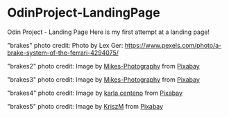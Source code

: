 # OdinProject-LandingPage
Odin Project - Landing Page
Here is my first attempt at a landing page!

"brakes" photo credit: Photo by Lex Ger: https://www.pexels.com/photo/a-brake-system-of-the-ferrari-4294075/

"brakes2" photo credit: Image by <a href="https://pixabay.com/users/mikes-photography-1860391/?utm_source=link-attribution&amp;utm_medium=referral&amp;utm_campaign=image&amp;utm_content=2420837">Mikes-Photography</a> from <a href="https://pixabay.com//?utm_source=link-attribution&amp;utm_medium=referral&amp;utm_campaign=image&amp;utm_content=2420837">Pixabay</a>

"brakes3" photo credit: Image by <a href="https://pixabay.com/users/mikes-photography-1860391/?utm_source=link-attribution&amp;utm_medium=referral&amp;utm_campaign=image&amp;utm_content=1464855">Mikes-Photography</a> from <a href="https://pixabay.com//?utm_source=link-attribution&amp;utm_medium=referral&amp;utm_campaign=image&amp;utm_content=1464855">Pixabay</a>

"brakes4" photo credit: Image by <a href="https://pixabay.com/users/kgcm03021992-3460849/?utm_source=link-attribution&amp;utm_medium=referral&amp;utm_campaign=image&amp;utm_content=3075241">karla centeno</a> from <a href="https://pixabay.com//?utm_source=link-attribution&amp;utm_medium=referral&amp;utm_campaign=image&amp;utm_content=3075241">Pixabay</a>

"brakes5" photo credit: Image by <a href="https://pixabay.com/users/kriszm-4837229/?utm_source=link-attribution&amp;utm_medium=referral&amp;utm_campaign=image&amp;utm_content=2409031">KriszM</a> from <a href="https://pixabay.com//?utm_source=link-attribution&amp;utm_medium=referral&amp;utm_campaign=image&amp;utm_content=2409031">Pixabay</a>